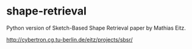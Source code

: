 # shape-retrieval

Python version of Sketch-Based Shape Retrieval paper by Mathias Eitz.

http://cybertron.cg.tu-berlin.de/eitz/projects/sbsr/


